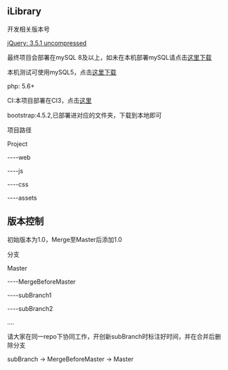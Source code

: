 ## iLibrary

开发相关版本号

[jQuery: 3.5.1 uncompressed](https://jquery.com/download/)

最终项目会部署在mySQL 8及以上，如未在本机部署mySQL请点击[这里下载](https://dev.mysql.com/downloads/mysql/)

本机测试可使用mySQL5，点击[这里下载](https://dev.mysql.com/downloads/mysql/5.7.html)

php: 5.6+

CI:本项目部署在CI3，点击[这里](https://codeigniter.com/download)

bootstrap:4.5.2,已部署进对应的文件夹，下载到本地即可

项目路径

Project

----web

----js

----css

----assets

## 版本控制

初始版本为1.0，Merge至Master后添加1.0

分支

Master

----MergeBeforeMaster

----subBranch1

----subBranch2

....

请大家在同一repo下协同工作，开创新subBranch时标注好时间，并在合并后删除分支

subBranch -> MergeBeforeMaster -> Master



